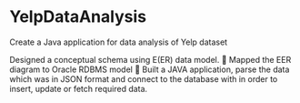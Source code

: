 # YelpDataAnalysis
Create a Java application for data analysis of Yelp dataset

Designed a conceptual schema using E(ER) data model.
 Mapped the EER diagram to Oracle RDBMS model
 Built a JAVA application, parse the data which was in JSON format and connect to the database with in order to insert, update or fetch required data.
